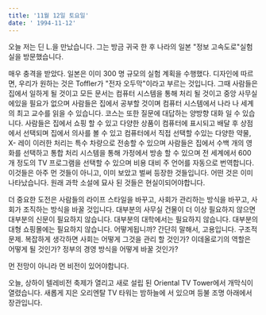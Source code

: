 ```yaml
---
title: '11월 12일 토요일'
date: ' 1994-11-12'
---
```

오늘 저는 딘 L.을 만났습니다. 그는 방금 귀국 한 후 나라의 일본 "정보 고속도로"실험실을 방문했습니다.

매우 충격을 받았다. 일본은 이미 300 명 규모의 실험 계획을 수행했다. 디자인에 따르면, 우리가 원하는 것은 Toffler가 "전자 오두막"이라고 부르는 것입니다. 그때 사람들은 집에서 일하게 될 것이고 모든 문서는 컴퓨터 시스템을 통해 처리 될 것이고 중앙 사무실에있을 필요가 없으며 사람들은 집에서 공부할 것이며 컴퓨터 시스템에서 나라 나 세계의 최고 교수를 읽을 수 있습니다. 코스는 또한 질문에 대답하는 양방향 대화 일 수 있습니다. 사람들은 집에서 쇼핑 할 수 있고 다양한 상품이 컴퓨터에 표시되고 배달 후 상점에서 선택되며 집에서 의사를 볼 수 있고 컴퓨터에서 직접 선택할 수있는 다양한 약물, X- 레이 이러한 처리는 특수 차량으로 전송할 수 있으며 사람들은 집에서 수백 개의 영화를 선택하고 통합 처리 시스템을 통해 가정에서 방송 할 수 있으며 전 세계에서 600 개 정도의 TV 프로그램을 선택할 수 있으며 비용 대비 주 언어를 자동으로 번역합니다. 이것들은 아주 먼 것들이 아니고, 이미 보았고 벌써 등장한 것들입니다. 어떤 것은 이미 나타났습니다. 원래 과학 소설에 묘사 된 것들은 현실이되어야합니다.

더 중요한 도전은 사람들의 라이프 스타일을 바꾸고, 사회가 관리하는 방식을 바꾸고, 사회가 조직하는 방식을 바꿀 것입니다. 대부분의 사무실 건물이 더 이상 필요하지 않으면 대부분의 신문이 필요하지 않습니다. 대부분의 대학에서는 필요하지 않습니다. 대부분의 대형 쇼핑몰에는 필요하지 않습니다. 어떻게됩니까? 간단히 말해서, 고용입니다. 구조적 문제. 복잡하게 생각하면 사회는 어떻게 그것을 관리 할 것인가? 이데올로기의 역할은 어떻게 될 것인가? 정부의 경영 방식을 어떻게 바꿀 것인가?

먼 전망이 아니라 먼 비전이 있어야합니다.

오늘, 상하이 텔레비전 축제가 열리고 새로 설립 된 Oriental TV Tower에서 개막식이 열렸습니다. 새롭게 지은 오리엔탈 TV 타워는 밤하늘에 서 있으며 등불 조명 아래에서 장관입니다.

